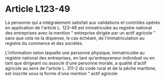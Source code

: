 # Article L123-49

La personne qui a intégralement satisfait aux validations et contrôles opérés en application de l'article L. 123-48 est immatriculée au registre national des entreprises avec la mention “ entreprise dirigée par un actif agricole ” sans que cela ne la dispense, le cas échéant, de l'immatriculation au registre du commerce et des sociétés.

L'information selon laquelle une personne physique, immatriculée au registre national des entreprises, en tant qu'entrepreneur individuel ou en tant que dirigeant ou associé d'une personne morale, a qualité d'actif agricole au sens de l'article L. 311-2 du code rural et de la pêche maritime, est inscrite sous la forme d'une mention “ actif agricole
